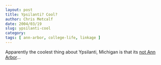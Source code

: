 ```yaml
---
layout: post
title: Ypsilanti? Cool?
author: Chris Metcalf
date: 2004/03/19
slug: ypsilanti-cool
category: 
tags: [ ann-arbor, college-life, linkage ]
---
```


Apparently the coolest thing about Ypsilanti, Michigan is that its <a href="http://seat.defcode.com/cool/results.php?pcat=1">not Ann Arbor</a>...

